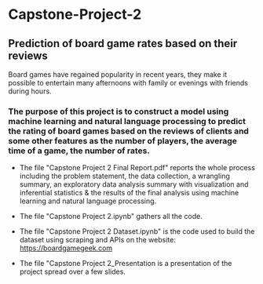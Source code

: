 # Capstone-Project-2

## Prediction of board game rates based on their reviews 

Board games have regained popularity in recent years, they make it possible to entertain many afternoons with family or evenings with friends during hours. 

### The purpose of this project is to construct a model using machine learning and natural language processing to predict the rating of board games based on the reviews of clients and some other features as the number of players, the average time of a game, the number of rates.

- The file "Capstone Project 2 Final Report.pdf" reports the whole process including the problem statement, the data collection, a wrangling summary, an exploratory data analysis summary with visualization and inferential statistics & the results of the final analysis using machine learning and natural language processing. 

- The file "Capstone Project 2.ipynb" gathers all the code.

- The file "Capstone Project 2 Dataset.ipynb" is the code used to build the dataset using scraping and APIs on the website: https://boardgamegeek.com

- The file "Capstone Project 2_Presentation is a presentation of the project spread over a few slides.
